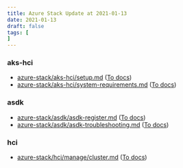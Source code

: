 ```yaml
---
title: Azure Stack Update at 2021-01-13
date: 2021-01-13
draft: false
tags: [
]
---
```


### aks-hci
- [azure-stack/aks-hci/setup.md](https://github.com/MicrosoftDocs/azure-stack-docs/compare/c47edb7..9513484#diff-13a99e57de471487c039a05963b12d183009416cc62ef6d7c9584276500b6825) ([To docs](https://docs.microsoft.com/en-us/azure-stack/aks-hci/setup?WT.mc_id=AZ-MVP-5003408))
- [azure-stack/aks-hci/system-requirements.md](https://github.com/MicrosoftDocs/azure-stack-docs/compare/c47edb7..9513484#diff-ba50499be817eb2123215138e8a48b68f2b28a008832befc2c79d07d2e31e1c4) ([To docs](https://docs.microsoft.com/en-us/azure-stack/aks-hci/system-requirements?WT.mc_id=AZ-MVP-5003408))
    
### asdk
- [azure-stack/asdk/asdk-register.md](https://github.com/MicrosoftDocs/azure-stack-docs/compare/c47edb7..9513484#diff-c165ef920d8849a4401ff68f912d0cf0e0874321d6ed4472d2330296094ec5c2) ([To docs](https://docs.microsoft.com/en-us/azure-stack/asdk/asdk-register?WT.mc_id=AZ-MVP-5003408))
- [azure-stack/asdk/asdk-troubleshooting.md](https://github.com/MicrosoftDocs/azure-stack-docs/compare/c47edb7..9513484#diff-6ebd54d6fb0f659563ae4c51cc69ddf8873a9b9ccd55b75e105e29ea4b006de1) ([To docs](https://docs.microsoft.com/en-us/azure-stack/asdk/asdk-troubleshooting?WT.mc_id=AZ-MVP-5003408))
    
### hci
- [azure-stack/hci/manage/cluster.md](https://github.com/MicrosoftDocs/azure-stack-docs/compare/c47edb7..9513484#diff-dc9cbab7d16dd33a076913cc76bbbf9958f1d2a95ab75a395e3941ecefd99f16) ([To docs](https://docs.microsoft.com/en-us/azure-stack/hci/manage/cluster?WT.mc_id=AZ-MVP-5003408))
    
